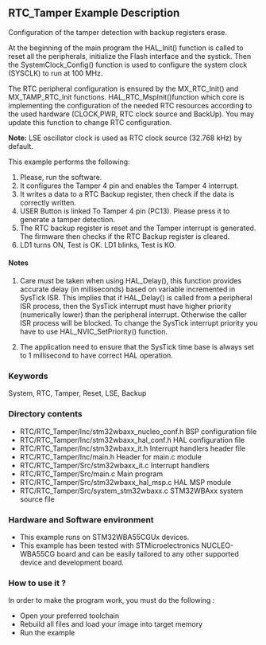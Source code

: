 ## <b>RTC_Tamper Example Description</b>

Configuration of the tamper detection with backup registers erase.

At the beginning of the main program the HAL_Init() function is called to reset
all the peripherals, initialize the Flash interface and the systick.
Then the SystemClock_Config() function is used to configure the system
clock (SYSCLK) to run at 100 MHz.

The RTC peripheral configuration is ensured by the MX_RTC_Init() and MX_TAMP_RTC_Init functions.
HAL_RTC_MspInit()function which core is implementing the configuration of the needed RTC resources
according to the used hardware (CLOCK,PWR, RTC clock source and BackUp). 
You may update this function to change RTC configuration.

**Note:** LSE oscillator clock is used as RTC clock source (32.768 kHz) by default.

This example performs the following:

1. Please, run the software.
2. It configures the Tamper 4 pin  and enables the Tamper 4 interrupt.
3. It writes a data to a RTC Backup register, then check if the data is correctly written.
4. USER Button is linked To Tamper 4 pin (PC13). Please press it to generate a tamper detection.
5. The RTC backup register is reset and the Tamper interrupt is generated.
   The firmware then checks if the RTC Backup register is cleared.
6. LD1 turns ON, Test is OK.
   LD1 blinks, Test is KO.

#### <b>Notes</b>

 1. Care must be taken when using HAL_Delay(), this function provides accurate delay (in milliseconds)
    based on variable incremented in SysTick ISR. This implies that if HAL_Delay() is called from
    a peripheral ISR process, then the SysTick interrupt must have higher priority (numerically lower)
    than the peripheral interrupt. Otherwise the caller ISR process will be blocked.
    To change the SysTick interrupt priority you have to use HAL_NVIC_SetPriority() function.

 2. The application need to ensure that the SysTick time base is always set to 1 millisecond
    to have correct HAL operation.

### <b>Keywords</b>

System, RTC, Tamper, Reset, LSE, Backup

### <b>Directory contents</b>

  - RTC/RTC_Tamper/Inc/stm32wbaxx_nucleo_conf.h BSP configuration file
  - RTC/RTC_Tamper/Inc/stm32wbaxx_hal_conf.h    HAL configuration file
  - RTC/RTC_Tamper/Inc/stm32wbaxx_it.h          Interrupt handlers header file
  - RTC/RTC_Tamper/Inc/main.h                   Header for main.c module
  - RTC/RTC_Tamper/Src/stm32wbaxx_it.c          Interrupt handlers
  - RTC/RTC_Tamper/Src/main.c                   Main program
  - RTC/RTC_Tamper/Src/stm32wbaxx_hal_msp.c     HAL MSP module
  - RTC/RTC_Tamper/Src/system_stm32wbaxx.c      STM32WBAxx system source file


### <b>Hardware and Software environment</b>

  - This example runs on STM32WBA55CGUx devices.
  - This example has been tested with STMicroelectronics NUCLEO-WBA55CG
    board and can be easily tailored to any other supported device
    and development board.

### <b>How to use it ?</b>

In order to make the program work, you must do the following :

 - Open your preferred toolchain
 - Rebuild all files and load your image into target memory
 - Run the example

